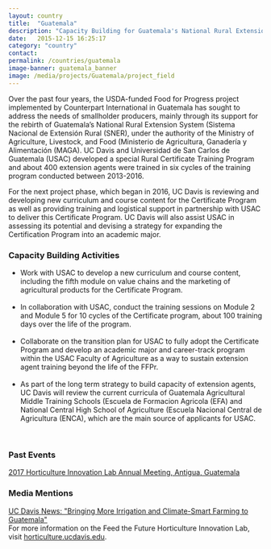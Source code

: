 ```yaml
---
layout: country
title:  "Guatemala"
description: "Capacity Building for Guatemala's National Rural Extension System."
date:   2015-12-15 16:25:17
category: "country"
contact: 
permalink: /countries/guatemala
image-banner: guatemala_banner
image: /media/projects/Guatemala/project_field
---
```


<p>Over the past four years, the USDA-funded Food for Progress project implemented by Counterpart International in Guatemala has sought to address the needs of smallholder producers, mainly through its support for the rebirth of Guatemala’s National Rural Extension System (Sistema Nacional de Extensión Rural (SNER), under the authority of the Ministry of Agriculture, Livestock, and Food (Ministerio de Agricultura, Ganadería y Alimentación (MAGA). UC Davis and Universidad de San Carlos de Guatemala (USAC) developed a special Rural Certificate Training Program and about 400 extension agents were trained in six cycles of the training program conducted between 2013-2016. <br> 

For the next project phase, which began in 2016, UC Davis is reviewing and developing new curriculum and course content for the Certificate Program as well as providing training and logistical support in partnership with USAC to deliver this Certificate Program. UC Davis will also assist USAC in assessing its potential and devising a strategy for expanding the Certification Program into an academic major. <br>

<h3> Capacity Building Activities </h3>
   <ul>
	<li> Work with USAC to develop a new curriculum and course content, including the fifth module on value chains and the marketing of agricultural products for the Certificate Program. </li><br>
	<li> In collaboration with USAC, conduct the training sessions on Module 2 and Module 5 for 10 cycles of the Certificate program, about 100 training days over the life of the program.</li><br>
	<li>Collaborate on the transition plan for USAC to fully adopt the Certificate Program and develop an academic major and career-track program within the USAC Faculty of Agriculture as a way to sustain extension agent training beyond the life of the FFPr.</li><br>
	<li> As part of the long term strategy to build capacity of extension agents, UC Davis will review the current curricula of Guatemala Agricultural Middle Training Schools (Escuela de Formacion Agricola (EFA) and National Central High School of Agriculture (Escuela Nacional Central de Agricultura (ENCA), which are the main source of applicants for USAC.</li>
</ul>
<br>

<h3>Past Events</h3>

<a href="http://horticulture.ucdavis.edu/2017/">2017 Horticulture Innovation Lab Annual Meeting, Antigua, Guatemala</a><br>

<h3>Media Mentions</h3>
<a href="https://www.ucdavis.edu/news/bringing-more-irrigation-and-climate-smart-farming-guatemala">UC Davis News: "Bringing More Irrigation and Climate-Smart Farming to Guatemala"</a>

<br>
For more information on the Feed the Future Horticulture Innovation Lab, visit <a href="http://horticulture.ucdavis.edu/">horticulture.ucdavis.edu</a>.


<!--<div class="relatedprojects">
<h3>Related Projects</h3>
	{% for post in site.tags.Guatemala limit:3 %}
	<a class="post-link" href="{{ post.url | prepend: site.baseurl }}">
	    <div class="relatedprojects__card">
	        <h4>
	              {{ post.title }}
	            </h4>
	        <p class="feed-description">{{ post.description }}</p>
	        <p class="primary-color">Learn More</p>
	    </div>
    </a>
    {% endfor %}
</div>
-->
